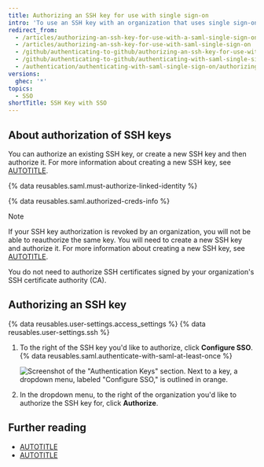 ```yaml
---
title: Authorizing an SSH key for use with single sign-on
intro: 'To use an SSH key with an organization that uses single sign-on (SSO), you must first authorize the key.'
redirect_from:
  - /articles/authorizing-an-ssh-key-for-use-with-a-saml-single-sign-on-organization
  - /articles/authorizing-an-ssh-key-for-use-with-saml-single-sign-on
  - /github/authenticating-to-github/authorizing-an-ssh-key-for-use-with-saml-single-sign-on
  - /github/authenticating-to-github/authenticating-with-saml-single-sign-on/authorizing-an-ssh-key-for-use-with-saml-single-sign-on
  - /authentication/authenticating-with-saml-single-sign-on/authorizing-an-ssh-key-for-use-with-saml-single-sign-on
versions:
  ghec: '*'
topics:
  - SSO
shortTitle: SSH Key with SSO
---
```


## About authorization of SSH keys

You can authorize an existing SSH key, or create a new SSH key and then authorize it. For more information about creating a new SSH key, see [AUTOTITLE](/authentication/connecting-to-github-with-ssh/generating-a-new-ssh-key-and-adding-it-to-the-ssh-agent).

{% data reusables.saml.must-authorize-linked-identity %}

{% data reusables.saml.authorized-creds-info %}

> [!NOTE]
> If your SSH key authorization is revoked by an organization, you will not be able to reauthorize the same key. You will need to create a new SSH key and authorize it. For more information about creating a new SSH key, see [AUTOTITLE](/authentication/connecting-to-github-with-ssh/generating-a-new-ssh-key-and-adding-it-to-the-ssh-agent).

You do not need to authorize SSH certificates signed by your organization's SSH certificate authority (CA).

## Authorizing an SSH key

{% data reusables.user-settings.access_settings %}
{% data reusables.user-settings.ssh %}

1. To the right of the SSH key you'd like to authorize, click **Configure SSO**. {% data reusables.saml.authenticate-with-saml-at-least-once %}

   ![Screenshot of the "Authentication Keys" section. Next to a key, a dropdown menu, labeled "Configure SSO," is outlined in orange.](/assets/images/help/settings/ssh-sso-button.png)
1. In the dropdown menu, to the right of the organization you'd like to authorize the SSH key for, click **Authorize**.

## Further reading

* [AUTOTITLE](/authentication/connecting-to-github-with-ssh/checking-for-existing-ssh-keys)
* [AUTOTITLE](/authentication/authenticating-with-single-sign-on/about-authentication-with-single-sign-on)
